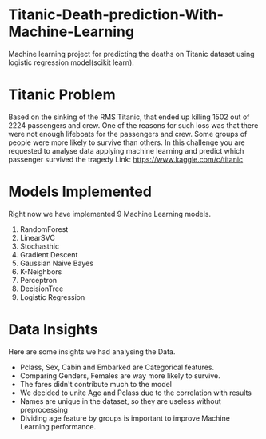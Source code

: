 # Titanic-Death-prediction-With-Machine-Learning
Machine learning project for predicting the deaths on Titanic dataset using logistic regression model(scikit learn).


# Titanic Problem
Based on the sinking of the RMS Titanic, that ended up killing 1502 out of 2224 passengers and crew. One of the reasons for such loss was that there were not enough lifeboats for the passengers and crew. Some groups of people were more likely to survive than others. In this challenge you are requested to analyse data applying machine learning and predict which passenger survived the tragedy Link: https://www.kaggle.com/c/titanic

# Models Implemented

Right now we have implemented 9 Machine Learning models.

1. RandomForest
2. LinearSVC
3. Stochasthic
4. Gradient Descent
5. Gaussian Naive Bayes
6. K-Neighbors
7. Perceptron
8. DecisionTree
9. Logistic Regression


# Data Insights

Here are some insights we had analysing the Data.

* Pclass, Sex, Cabin and Embarked are Categorical features.
* Comparing Genders, Females are way more likely to survive.
* The fares didn't contribute much to the model
* We decided to unite Age and Pclass due to the correlation with results
* Names are unique in the dataset, so they are useless without preprocessing
* Dividing age feature by groups is important to improve Machine Learning performance.
  
